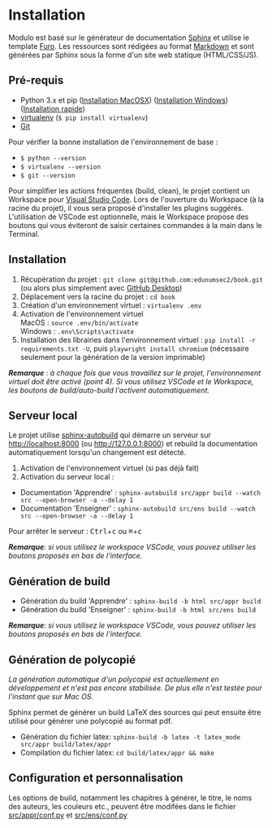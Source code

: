 # Installation

Modulo est basé sur le générateur de documentation [Sphinx](https://www.sphinx-doc.org/en/master/) et utilise le template [Furo](https://github.com/pradyunsg/furo). Les ressources sont rédigées au format [Markdown](https://www.markdownguide.org/basic-syntax/) et sont générées par Sphinx sous la forme d'un site web statique (HTML/CSS/JS).

## Pré-requis

- Python 3.x et pip ([Installation MacOSX](https://docs.python-guide.org/starting/install3/osx/)) ([Installation Windows](https://docs.python-guide.org/starting/install3/win/)) ([Installation rapide](https://www.python.org/downloads/))
- [virtualenv](https://virtualenv.pypa.io/en/latest/) (`$ pip install virtualenv`)
- [Git](https://git-scm.com/book/en/v2/Getting-Started-Installing-Git)

Pour vérifier la bonne installation de l'environnement de base :

- `$ python --version`
- `$ virtualenv --version`
- `$ git --version`

Pour simplifier les actions fréquentes (build, clean), le projet contient un Workspace pour [Visual Studio Code](https://code.visualstudio.com/). Lors de l'ouverture du Workspace (à la racine du projet), il vous sera proposé d'installer les plugins suggérés. L'utilisation de VSCode est optionnelle, mais le Workspace propose des boutons qui vous éviteront de saisir certaines commandes à la main dans le Terminal.

## Installation

1. Récupération du projet : `git clone git@github.com:edunumsec2/book.git` (ou alors plus simplement avec [GitHub Desktop](https://github.com/edunumsec2/book/blob/documentation/doc/github-desktop.md))
1. Déplacement vers la racine du projet : `cd book`
1. Création d'un environnement virtuel : `virtualenv .env`
1. Activation de l'environnement virtuel  
    MacOS : `source .env/bin/activate`  
    Windows : `.env\Scripts\activate`
1. Installation des librairies dans l'environnement virtuel : `pip install -r requirements.txt -U`, puis `playwright install chromium` (nécessaire seulement pour la génération de la version imprimable)

_**Remarque** : à chaque fois que vous travaillez sur le projet, l'environnement virtuel doit être activé (point 4). Si vous utilisez VSCode et le Workspace, les boutons de build/auto-build l'activent automatiquement._

## Serveur local

Le projet utilise [sphinx-autobuild](https://github.com/executablebooks/sphinx-autobuild) qui démarre un serveur sur <http://localhost:8000> (ou <http://127.0.0.1:8000>) et rebuild la documentation automatiquement lorsqu'un changement est détecté.

1. Activation de l'environnement virtuel (si pas déjà fait)
2. Activation du serveur local :

- Documentation 'Apprendre' : `sphinx-autobuild src/appr build --watch src --open-browser -a --delay 1`
- Documentation 'Enseigner' : `sphinx-autobuild src/ens build --watch src --open-browser -a --delay 1`

Pour arrêter le serveur : <kbd>Ctrl</kbd>+<kbd>c</kbd> ou <kbd>⌘</kbd>+<kbd>c</kbd>

_**Remarque**: si vous utilisez le workspace VSCode, vous pouvez utiliser les boutons proposés en bas de l'interface._

## Génération de build

- Génération du build 'Apprendre' : `sphinx-build -b html src/appr build`
- Génération du build 'Enseigner' : `sphinx-build -b html src/ens build`

_**Remarque**: si vous utilisez le workspace VSCode, vous pouvez utiliser les boutons proposés en bas de l'interface._

## Génération de polycopié

*La génération automatique d'un polycopié est actuellement en développement et n'est pas encore stabilisée. De plus elle n'est testée pour l'instant que sur Mac OS.*

Sphinx permet de générer un build LaTeX des sources qui peut ensuite être utilisé pour générer une polycopié au format pdf.

- Génération du fichier latex: `sphinx-build -b latex -t latex_mode src/appr build/latex/appr`
- Compilation du fichier latex: `cd build/latex/appr && make`

## Configuration et personnalisation

Les options de build, notamment les chapitres à générer, le titre, le noms des auteurs, les couleurs etc., peuvent être modifées dans le fichier [src/appr/conf.py](src/appr/conf.py) et [src/ens/conf.py](src/ens/conf.py)
